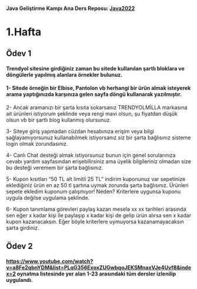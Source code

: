 #### Java Geliştirme Kampı Ana Ders Reposu: [Java2022](https://github.com/muharremyalman/Java2022)
# 1.Hafta
## Ödev 1 
#### Trendyol sitesine girdiğiniz zaman bu sitede kullanılan şartlı bloklara ve döngülerle yapılmış alanlara örnekler bulunuz.
#### 1-	Sitede örneğin bir Elbise, Pantolon vb herhangi bir ürün almak isteyerek arama yaptığınızda karşınıza gelen sayfa döngü kullanarak yazılmıştır.

2-	Ancak aramanızı bir şarta kısıta sokarsanız TRENDYOLMİLLA markasına ait ürünleri istiyorum şeklinde veya rengi mavi olsun, şu fiyatdan düşük olsun vb bir şartlı blog kullanmış olursunuz.

3-	Siteye giriş yapmadan cüzdan hesabınıza erişim veya bilgi sağlayamıyorsunuz kullanabilmek istiyorsanız siz bir şarta bağlısınız sisteme login olmak zorundasınız.

4-	Canlı Chat desteği almak istiyorsunuz bunun için genel sorularınıza cevabı yardım sayfasından erişebilirsiniz ama üyelik bilgileriniz olmadan size bu desteği veremem bir şarta bağlısınız.

5-	Kupon kısıtları “50 TL alt limitli 25 TL” indirim kuponunuz var sepetinize eklediğiniz ürün en az 50 tl şartına uymak zorunda şarta bağlısınız. Ürünleri sepete ekledim kuponum çalışmıyor! 
Neden? Kriterlere uygunsa kuponu uygula değilse uygulama şeklinde.

6-	Kupon tanımlama görevleri paylaş kazan mesela xx xx tarihleri arasında sen eğer x kadar kişi ile paylaşıp x kadar kişi de gelip ürün alırsa sen x kadar kupon kazanacaksın. Eğer böyle kriterlere uymuyorsa kazanamayacaksın şarta girdiniz.

## Ödev 2
#### https://www.youtube.com/watch?v=a8Fe2qbnYDM&list=PLqG356ExoxZUGwbqoJEKSMnaxVJe4Uvf8&index=2 oynatma listesinde yer alan 1-23 arasındaki tüm dersler izlenilip uygulandı.
